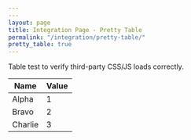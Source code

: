 ```yaml
---
---
layout: page
title: Integration Page - Pretty Table
permalink: "/integration/pretty-table/"
pretty_table: true
---
```


Table test to verify third-party CSS/JS loads correctly.

<table data-toggle="table">
  <thead>
    <tr>
      <th data-sortable="true">Name</th>
      <th data-sortable="true">Value</th>
    </tr>
  </thead>
  <tbody>
    <tr><td>Alpha</td><td>1</td></tr>
    <tr><td>Bravo</td><td>2</td></tr>
    <tr><td>Charlie</td><td>3</td></tr>
  </tbody>
</table>
